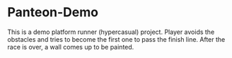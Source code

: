 # Panteon-Demo

This is a demo platform runner (hypercasual) project. Player avoids the obstacles and tries to become the first one to pass the finish line. After the race is over, a wall comes up to be painted.
